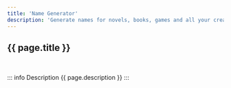 ```yaml
---
title: 'Name Generator'
description: 'Generate names for novels, books, games and all your creative world building projects.'
---
```


## {{ page.title }}

<br />

::: info Description
{{ page.description }}
:::

<NameGen />

<script setup>
import { useData } from 'vitepress'
import NameGen from '/components/NameGen.vue'
const { page } = useData()
</script>